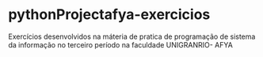 # pythonProjectafya-exercicios
Exercícios desenvolvidos na máteria de pratica de programação de sistema da informação no terceiro período na faculdade UNIGRANRIO- AFYA
